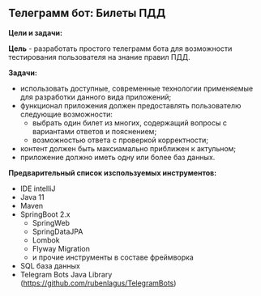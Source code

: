 <H2>Телеграмм бот: Билеты ПДД</H2>

**Цели и задачи:**

**Цель** - разработать простого телеграмм бота для возможности тестирования пользователя на знание правил ПДД. 

**Задачи:**
- использовать доступные, современные технологии применяемые для разработки данного вида приложений;
- функционал приложения должен предоставлять пользователю следующие возможности:
  - выбрать один билет из многих, содержащий вопросы с вариантами ответов и пояснением; 
  - возможностью ответа с проверкой корректности;
- контент должен быть максиамально приближен к актульном; 
- приложение должно иметь одну или более баз данных.

**Предварительный список изспользуемых инструментов:**
- IDE intelliJ 
- Java 11
- Maven
- SpringBoot 2.x 
  - SpringWeb 
  - SpringDataJPA
  - Lombok
  - Flyway Migration
  - и прочие инструменты в составе фреймворка
- SQL база данных
- Telegram Bots Java Library (https://github.com/rubenlagus/TelegramBots)